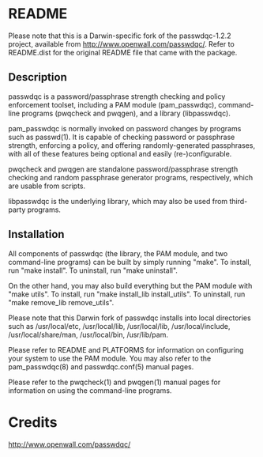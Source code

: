 # README
Please note that this is a Darwin-specific fork of the passwdqc-1.2.2 project, available from <http://www.openwall.com/passwdqc/>. Refer to README.dist for the original README file that came with the package.

## Description
passwdqc is a password/passphrase strength checking and policy enforcement toolset, including a PAM module (pam_passwdqc), command-line programs (pwqcheck and pwqgen), and a library (libpasswdqc).

pam_passwdqc is normally invoked on password changes by programs such as passwd(1). It is capable of checking password or passphrase strength, enforcing a policy, and offering randomly-generated passphrases, with all of these features being optional and easily (re-)configurable.

pwqcheck and pwqgen are standalone password/passphrase strength checking and random passphrase generator programs, respectively, which are usable from scripts.

libpasswdqc is the underlying library, which may also be used from third-party programs.

## Installation
All components of passwdqc (the library, the PAM module, and two command-line programs) can be built by simply running "make". To install, run "make install". To uninstall, run "make uninstall".

On the other hand, you may also build everything but the PAM module with "make utils". To install, run "make install_lib install_utils". To uninstall, run "make remove_lib remove_utils".

Please note that this Darwin fork of passwdqc installs into local directories such as /usr/local/etc, /usr/local/lib, /usr/local/lib, /usr/local/include, /usr/local/share/man, /usr/local/bin, /usr/lib/pam.

Please refer to README and PLATFORMS for information on configuring your system to use the PAM module. You may also refer to the pam_passwdqc(8) and passwdqc.conf(5) manual pages.

Please refer to the pwqcheck(1) and pwqgen(1) manual pages for
information on using the command-line programs.

# Credits
http://www.openwall.com/passwdqc/
